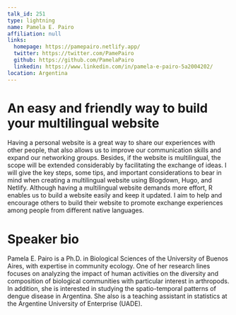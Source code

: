 ```yaml
---
talk_id: 251
type: lightning
name: Pamela E. Pairo
affiliation: null
links:
  homepage: https://pamepairo.netlify.app/
  twitter: https://twitter.com/PamePairo
  github: https://github.com/PamelaPairo
  linkedin: https://www.linkedin.com/in/pamela-e-pairo-5a2004202/
location: Argentina
---
```


# An easy and friendly way to build your multilingual website

Having a personal website is a great way to share our experiences with other people, that also allows us to improve our communication skills and expand our networking groups. Besides, if the website is multilingual, the scope will be extended considerably by facilitating the exchange of ideas. I will give the key steps, some tips, and important considerations to bear in mind when creating a multilingual website using Blogdown, Hugo, and Netlify. Although having a multilingual website demands more effort, R enables us to build a website easily and keep it updated. I aim to help and encourage others to build their website to promote exchange experiences among people from different native languages.

# Speaker bio

Pamela E. Pairo is a Ph.D. in Biological Sciences of the University of Buenos Aires, with expertise in community ecology. One of her research lines focuses on analyzing the impact of human activities on the diversity and composition of biological communities with particular interest in arthropods. In addition, she is interested in studying the spatio-temporal patterns of dengue disease in Argentina. She also is a teaching assistant in statistics at the Argentine University of Enterprise (UADE).
